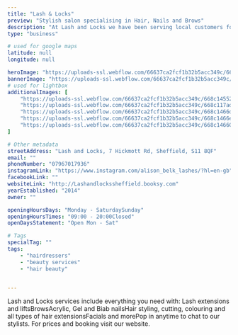 ```yaml
---
title: "Lash & Locks"
preview: "Stylish salon specialising in Hair, Nails and Brows"
description: "At Lash and Locks we have been serving local customers for over 10yrs. We have the very best highly qualified technical professionals for all you hair and beauty needs. "
type: "business"

# used for google maps
latitude: null
longitude: null

heroImage: "https://uploads-ssl.webflow.com/66637ca2fcf1b32b5acc349c/668c13dbf7119001b80cfd49_IMG_1719_Original%20-%20Alison%20Belk.jpeg"
bannerImage: "https://uploads-ssl.webflow.com/66637ca2fcf1b32b5acc349c/668c150f3793c88b688549ff_IMG_1839%20Large.jpeg"
# used for lightbox
additionalImages: [
    "https://uploads-ssl.webflow.com/66637ca2fcf1b32b5acc349c/668c14552061ddc10e77b38e_IMG_1838%20Large.jpeg",
    "https://uploads-ssl.webflow.com/66637ca2fcf1b32b5acc349c/668c117adbef1d6aa12bedc4_IMG_1839%20Large.jpeg",
    "https://uploads-ssl.webflow.com/66637ca2fcf1b32b5acc349c/668c1466d15f70ff5f868103_29367bb4-7da1-4f14-bbc4-0f0ad9face6c%20-%20Alison%20Belk.jpeg",
    "https://uploads-ssl.webflow.com/66637ca2fcf1b32b5acc349c/668c1466ed1bb05b913bea01_IMG_9506%20-%20Alison%20Belk.jpeg",
    "https://uploads-ssl.webflow.com/66637ca2fcf1b32b5acc349c/668c14660701d4b35c8cf813_IMG_9843%20-%20Alison%20Belk.jpeg"
]

# Other metadata
streetAddress: "Lash and Locks, 7 Hickmott Rd, Sheffield, S11 8QF"
email: ""
phoneNumber: "07967017936"
instagramLink: "https://www.instagram.com/alison_belk_lashes/?hl=en-gb"
facebookLink: ""
websiteLink: "http://Lashandlockssheffield.booksy.com"
yearEstablished: "2014"
owner: ""

openingHoursDays: "Monday - SaturdaySunday"
openingHoursTimes: "09:00 - 20:00Closed"
openDaysStatement: "Open Mon - Sat"

# Tags
specialTag: ""
tags:
    - "hairdressers"
    - "beauty services"
    - "hair beauty"


---
```



Lash and Locks services include everything you need with: Lash extensions and liftsBrowsAcrylic, Gel and Biab nailsHair styling, cutting, colouring and all types of hair extensionsFacials and morePop in anytime to chat to our stylists.
For prices and booking visit our website.

